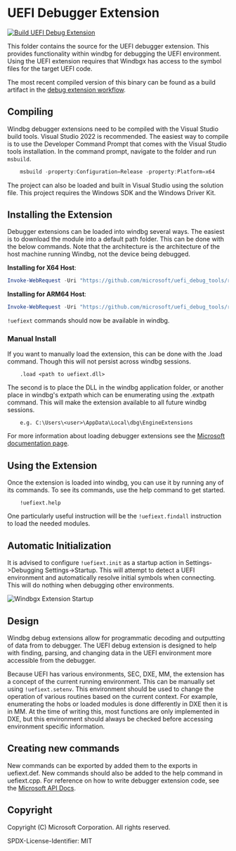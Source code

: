 
# UEFI Debugger Extension

[![Build UEFI Debug Extension](https://github.com/microsoft/uefi_debug_tools/actions/workflows/Build-UefiExt.yaml/badge.svg)](https://github.com/microsoft/uefi_debug_tools/actions/workflows/Build-UefiExt.yaml)

This folder contains the source for the UEFI debugger extension. This provides
functionality within windbg for debugging the UEFI environment. Using the UEFI
extension requires that Windbgx has access to the symbol files for the target
UEFI code.

The most recent compiled version of this binary can be found as a build artifact
in the [debug extension workflow](https://github.com/microsoft/uefi_debug_tools/actions/workflows/Build-UefiExt.yaml).

## Compiling

Windbg debugger extensions need to be compiled with the Visual Studio build tools.
Visual Studio 2022 is recommended. The easiest way to compile is to use the Developer
Command Prompt that comes with the Visual Studio tools installation. In the command
prompt, navigate to the folder and run `msbuild`.

```powershell
    msbuild -property:Configuration=Release -property:Platform=x64
```

The project can also be loaded and built in Visual Studio using the solution
file. This project requires the Windows SDK and the Windows Driver Kit.

## Installing the Extension

Debugger extensions can be loaded into windbg several ways. The easiest is to download
the module into a default path folder. This can be done with the below commands.
Note that the architecture is the architecture of the host machine running Windbg,
not the device being debugged.

__Installing for X64 Host__:

```powershell
Invoke-WebRequest -Uri "https://github.com/microsoft/uefi_debug_tools/releases/latest/download/uefiext_x64.zip" -OutFile "$env:TEMP\uefiext.zip"; Expand-Archive "$env:TEMP\uefiext.zip" -DestinationPath "$env:TEMP\uefiext" -Force; Copy-Item "$env:TEMP\uefiext\uefiext.dll" -Destination "C:\Users\$Env:UserName\AppData\Local\DBG\EngineExtensions\UefiExt.dll"
```

__Installing for ARM64 Host__:

```powershell
Invoke-WebRequest -Uri "https://github.com/microsoft/uefi_debug_tools/releases/latest/download/uefiext_arm64.zip" -OutFile "$env:TEMP\uefiext.zip"; Expand-Archive "$env:TEMP\uefiext.zip" -DestinationPath "$env:TEMP\uefiext" -Force; Copy-Item "$env:TEMP\uefiext\uefiext.dll" -Destination "C:\Users\$Env:UserName\AppData\Local\DBG\EngineExtensions\UefiExt.dll"
```

`!uefiext` commands should now be available in windbg.

### Manual Install

If you want to manually load the extension, this can be done with the .load
command. Though this will not persist across windbg sessions.

```console
    .load <path to uefiext.dll>
```

The second is to place the DLL in the windbg application folder, or another
place in windbg's extpath which can be enumerating using the .extpath command.
This will make the extension available to all future windbg sessions.

```text
    e.g. C:\Users\<user>\AppData\Local\dbg\EngineExtensions
```

For more information about loading debugger extensions see the
[Microsoft documentation page](https://docs.microsoft.com/en-us/windows-hardware/drivers/debugger/loading-debugger-extension-dlls).

## Using the Extension

Once the extension is loaded into windbg, you can use it by running any of its
commands. To see its commands, use the help command to get started.

```console
    !uefiext.help
```

One particularly useful instruction will be the `!uefiext.findall` instruction
to load the needed modules.

## Automatic Initialization

It is advised to configure `!uefiext.init` as a startup action in
Settings->Debugging Settings->Startup. This will attempt to detect a UEFI environment
and automatically resolve initial symbols when connecting. This will do nothing
when debugging other environments.

![Windbgx Extension Startup](../DebuggerFeaturePkg/Docs/Images/windbgx_startup.png)

## Design

Windbg debug extensions allow for programmatic decoding and outputting of data
from to debugger. The UEFI debug extension is designed to help with
finding, parsing, and changing data in the UEFI environment more accessible from
the debugger.

Because UEFI has various environments, SEC, DXE, MM, the extension has a concept
of the current running environment. This can be manually set using `!uefiext.setenv`.
This environment should be used to change the operation of various routines based
on the current context. For example, enumerating the hobs or loaded modules is
done differently in DXE then it is in MM. At the time of writing this, most functions
are only implemented in DXE, but this environment should always be checked before
accessing environment specific information.

## Creating new commands

New commands can be exported by added them to the exports in uefiext.def. New
commands should also be added to the help command in uefiext.cpp. For reference
on how to write debugger extension code, see the [Microsoft API Docs](https://docs.microsoft.com/en-us/windows-hardware/drivers/debugger/debugger-engine-and-extension-apis).

## Copyright

Copyright (C) Microsoft Corporation. All rights reserved.

SPDX-License-Identifier: MIT
